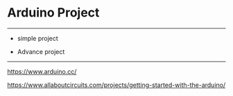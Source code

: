 # Arduino Project
--------------------------------

* simple project

* Advance project 

----------------------------------
https://www.arduino.cc/

https://www.allaboutcircuits.com/projects/getting-started-with-the-arduino/
